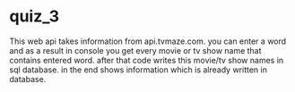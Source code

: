 # quiz_3
This web api takes information from api.tvmaze.com. you can enter a word and as a result in console you get every movie or tv show name that contains entered word. after that code writes this movie/tv show names in sql database. in the end shows information which is already written in database.
